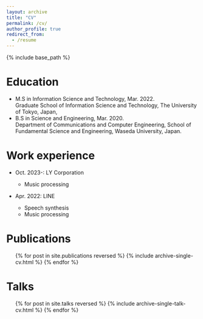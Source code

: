 ```yaml
---
layout: archive
title: "CV"
permalink: /cv/
author_profile: true
redirect_from:
  - /resume
---
```


{% include base_path %}

Education
======

- M.S in Information Science and Technology, Mar. 2022.<br>
  Graduate School of Information Science and Technology, The University of Tokyo, Japan,
- B.S in Science and Engineering, Mar. 2020.<br>
  Department of Communications and Computer Engineering, School of Fundamental Science and Engineering, Waseda University, Japan.

Work experience
======
- Oct. 2023-: LY Corporation
  - Music processing

- Apr. 2022: LINE
  - Speech synthesis
  - Music processing

Publications
======
  <ul>{% for post in site.publications reversed %}
    {% include archive-single-cv.html %}
  {% endfor %}</ul>
  
Talks
======
  <ul>{% for post in site.talks reversed %}
    {% include archive-single-talk-cv.html  %}
  {% endfor %}</ul>
